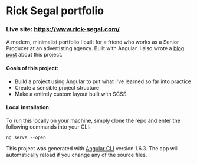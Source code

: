 # Rick Segal portfolio

### Live site: https://www.rick-segal.com/

A modern, minimalist portfolio I built for a friend who works as a Senior Producer at an advertisting agency. Built with Angular. I also wrote a [blog post](https://medium.com/@johnnycopes/lessons-learned-from-my-first-angular-2-project-c3ff2593fe7d) about this project.

#### Goals of this project:

- Build a project using Angular to put what I've learned so far into practice
- Create a sensible project structure
- Make a entirely custom layout built with SCSS

#### Local installation:

To run this locally on your machine, simply clone the repo and enter the following commands into your CLI:

```
ng serve --open
```

This project was generated with [Angular CLI](https://github.com/angular/angular-cli) version 1.6.3. The app will automatically reload if you change any of the source files.
